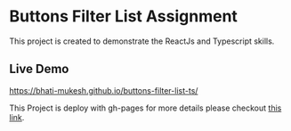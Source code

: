 # Buttons Filter List Assignment

This project is created to demonstrate the ReactJs and Typescript skills.
## Live Demo
<a href="https://bhati-mukesh.github.io/buttons-filter-list-ts/" target="_blank">https://bhati-mukesh.github.io/buttons-filter-list-ts/</a> 

This Project is deploy with gh-pages for more details please checkout <a href="https://github.com/gitname/react-gh-pages" target="_blank">this link</a>.

